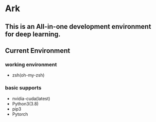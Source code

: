 # Ark
## This is an All-in-one development environment for deep learning.

## Current Environment

### working environment

* zsh(oh-my-zsh)


### basic supports

* nvidia-cuda(latest)
* Python3(3.8)
* pip3
* Pytorch



### 